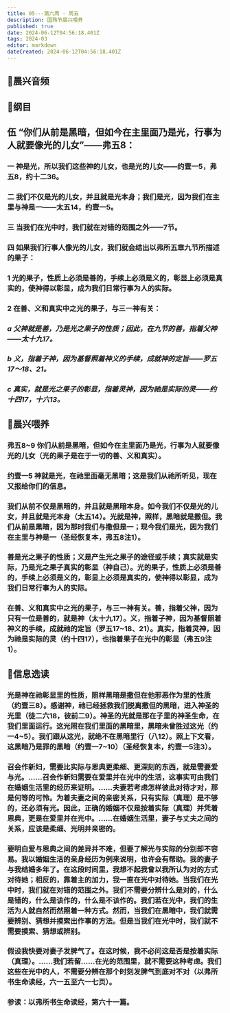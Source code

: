 ```yaml
---
title: 05---第六周 · 周五
description: 国殇节晨兴喂养
published: true
date: 2024-06-12T04:56:18.401Z
tags: 2024-03
editor: markdown
dateCreated: 2024-06-12T04:56:18.401Z
---
```


## 🎵晨兴音频

## 📖纲目

## 伍    “你们从前是黑暗，但如今在主里面乃是光，行事为人就要像光的儿女”——弗五8：

### 一    神是光，所以我们这些神的儿女，也是光的儿女——约壹一5，弗五8，约十二36。

### 二    我们不仅是光的儿女，并且就是光本身；我们是光，因为我们在主里与神是一——太五14，约壹一5。

### 三    当我们在光中时，我们就在对错的范围之外——7节。

### 四    如果我们行事人像光的儿女，我们就会结出以弗所五章九节所描述的果子：

### 1    光的果子，性质上必须是善的，手续上必须是义的，彰显上必须是真实的，使神得以彰显，成为我们日常行事为人的实际。

### 2    在善、义和真实中之光的果子，与三一神有关：

### *a    父神就是善，乃是光之果子的性质；因此，在九节的善，指着父神——太十九17。*

### *b    义，指着子神，因为基督照着神义的手续，成就神的定旨——罗五17～18、21。*

### *c    真实，就是光之果子的彰显，指着灵神，因为祂是实际的灵——约十四17，十六13。*

## 📖晨兴喂养

### 弗五8~9    你们从前是黑暗，但如今在主里面乃是光，行事为人就要像光的儿女（光的果子是在于一切的善、义和真实）。

### 约壹一5    神就是光，在祂里面毫无黑暗；这是我们从祂所听见，现在又报给你们的信息。

### 我们从前不仅是黑暗的，并且就是黑暗本身。如今我们不仅是光的儿女，并且就是光本身（太五14）。光就是神，照样，黑暗就是撒但。我们从前是黑暗，因为那时我们与撒但是一；现今我们是光，因为我们在主里与神是一（圣经恢复本，弗五8注1）。

### 善是光之果子的性质；义是产生光之果子的途径或手续；真实就是实际，乃是光之果子真实的彰显（神自己）。光的果子，性质上必须是善的，手续上必须是义的，彰显上必须是真实的，使神得以彰显，成为我们日常行事为人的实际。

### 在善、义和真实中之光的果子，与三一神有关。善，指着父神，因为只有一位是善的，就是神（太十九17）。义，指着子神，因为基督照着神义的手续，成就祂的定旨（罗五17~18、21）。真实，指着灵神，因为祂是实际的灵（约十四17），也指着果子在光中的彰显（弗五9注1）。

## 📖信息选读

### 光是神在祂彰显里的性质，照样黑暗是撒但在他邪恶作为里的性质（约壹三8）。感谢神，祂已经拯救我们脱离撒但的黑暗，进入神圣的光里（徒二六18，彼前二9）。神圣的光就是那在子里的神圣生命，在我们里面运行。这光照在我们里面的黑暗里，黑暗未曾胜过这光（约一4~5）。我们跟从这光，就绝不在黑暗里行（八12）。照上下文看，这黑暗乃是罪的黑暗（约壹一7~10）（圣经恢复本，约壹一5注3）。

### 召会作新妇，需要比实际与恩典更柔细、更深刻的东西，就是需要爱与光。……召会作新妇需要在爱里并在光中的生活，这事实可由我们在婚姻生活里的经历来证明。……夫妻若考虑怎样彼此对待才对，那是何等的可怜。为着夫妻之间的亲密关系，只有实际（真理）是不够的，还必须有光。因此，正确的婚姻不仅是按着实际（真理）并凭着恩典，更是在爱里并在光中。……在婚姻生活里，妻子与丈夫之间的关系，应该是柔细、光明并亲密的。

### 要明白爱与恩典之间的差异并不难，但要了解光与实际的分别却不容易。我以婚姻生活的亲身经历为例来说明，也许会有帮助。我的妻子与我结婚多年了。在这段时间里，我想不起我曾以我所认为对的方式对待她；相反的，靠着主的加力，我一直在光中对待她。当我们在光中时，我们就在对错的范围之外。我们不需要分辨什么是对的，什么是错的，什么是该作的，什么是不该作的。我们若在光中，我们的生活为人就自然而然照着一种方式。然而，当我们在黑暗中，我们就需要辨别、猜想并摸索出作事的方法。但是当我们在光中时，我们就不需要摸索、猜想或辨别。

### 假设我快要对妻子发脾气了。在这时候，我不必问这是否是按着实际（真理）。……我们若留……在光的范围里，就不需要这种考虑。我们这些在光中的人，不需要分辨在那个时刻发脾气到底对不对（以弗所书生命读经，六一五至六一七页）。

### 参读：以弗所书生命读经，第六十一篇。
<!-- Google tag (gtag.js) -->
<script async src="https://www.googletagmanager.com/gtag/js?id=G-1P8709Z16T"></script>
<script>
  window.dataLayer = window.dataLayer || [];
  function gtag(){dataLayer.push(arguments);}
  gtag('js', new Date());

  gtag('config', 'G-1P8709Z16T');
</script>